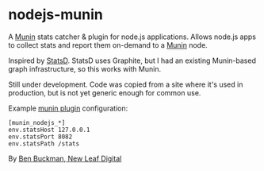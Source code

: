 nodejs-munin
============

A [Munin](http://munin-monitoring.org) stats catcher & plugin for node.js applications.
Allows node.js apps to collect stats and report them on-demand to a [Munin](http://munin-monitoring.org) node.

Inspired by [StatsD](https://github.com/etsy/statsd). StatsD uses Graphite, but I had an existing Munin-based graph infrastructure, so this works with Munin.

Still under development. Code was copied from a site where it's used in production, but is not yet generic enough for common use.

Example [munin plugin](http://munin.readthedocs.org/en/latest/plugin/use.html#configuring) configuration:
```
[munin_nodejs_*]
env.statsHost 127.0.0.1
env.statsPort 8082
env.statsPath /stats
```

By [Ben Buckman, New Leaf Digital](http://newleafdigital.com)
